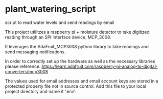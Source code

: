 # plant_watering_script
script to read water levels and send readings by email

This project utilitzes a raspberry pi + moisture detector to take digitized reading through an SPI Interface device, MCP_3008. 

It leverages the AdaFruit_MCP3008 python library to take readings and send messaging notifications.

In order to correctly set up the hardware as well as the necessary libraries please reference: 
https://learn.adafruit.com/raspberry-pi-analog-to-digital-converters/mcp3008

The values used for email addresses and email account keys are stored in a protected property file not in source control. 
Add this file to your local project directory and name it '.env'. 
